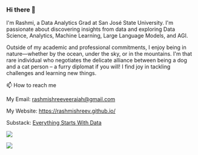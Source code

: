 ### Hi there 👋

I'm Rashmi, a Data Analytics Grad at San José State University. I'm passionate about discovering insights from data and exploring Data Science, Analytics, Machine Learning, Large Language Models, and AGI.

Outside of my academic and professional commitments, I enjoy being in nature—whether by the ocean, under the sky, or in the mountains. I'm that rare individual who negotiates the delicate alliance between being a dog and a cat person – a furry diplomat if you will!
I find joy in tackling challenges and learning new things.

📫 How to reach me

My Email: rashmishreeveeraiah@gmail.com

My Website: https://rashmishreev.github.io/

Substack: [Everything Starts With Data](https://substack.com/@everythingstartswithdata?utm_source=profile-page)

[![](https://img.shields.io/badge/LinkedIn-0077B5?style=for-the-badge&logo=linkedin&logoColor=white)](https://www.linkedin.com/in/rashmishreev/)

![](https://komarev.com/ghpvc/?username=rashmishreev&style=flat-square&color=blueviolet)

